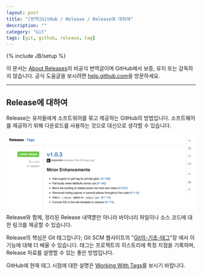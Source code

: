 ```yaml
---
layout: post
title: "[번역]GitHub / Release / Release에 대하여"
description: ""
category: "Git"
tags: [git, github, release, tag]
---
```

{% include JB/setup %}

이 문서는 [About Releases](https://help.github.com/articles/about-releases)의 비공식 번역글이며 GitHub에서 보증, 유지 또는 감독하지 않습니다. 공식 도움글을 보시려면 [help.github.com](https://help.github.com)을 방문하세요.

---

## Release에 대하여

Release는 유저들에게 소프트워어를 묶고 제공하는 GitHub의 방법입니다. 소프트웨어를 제공하기 위해 다운로드를 사용하는 것으로 대신으로 생각할 수 있습니다.

![overview](/../../../../image/2014/03/github-release-overview.png)

Release와 함께, 정리된 Release 내역뿐만 아니라 바이너리 파일이나 소스 코드에 대한 링크를 제공할 수 있습니다.

Release의 핵심은 Git 태그입니다; Git SCM 웹사이트의 "[Git의-기초-태그](http://git-scm.com/book/ko/Git의-기초-태그)"장 에서 이 기능에 대해 더 배울 수 있습니다. 태그는 프로젝트의 히스토리에 특정 지점을 기록하며, Release 자료를 설명할 수 있는 좋은 방법입니다.

GitHub에 현재 태그 시점에 대한 설명은 [Working With Tags](https://help.github.com/articles/working-with-tags)를 보시기 바랍니다.